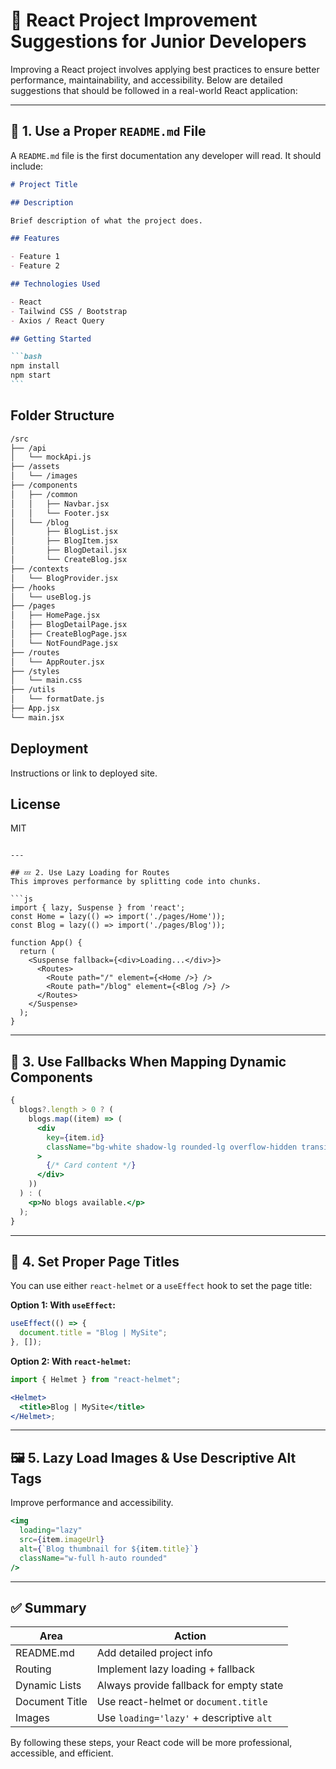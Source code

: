 # 🔧 React Project Improvement Suggestions for Junior Developers

Improving a React project involves applying best practices to ensure better performance, maintainability, and accessibility. Below are detailed suggestions that should be followed in a real-world React application:

---

## 📄 1. Use a Proper `README.md` File

A `README.md` file is the first documentation any developer will read. It should include:

````markdown
# Project Title

## Description

Brief description of what the project does.

## Features

- Feature 1
- Feature 2

## Technologies Used

- React
- Tailwind CSS / Bootstrap
- Axios / React Query

## Getting Started

```bash
npm install
npm start
```
````

## Folder Structure

```bash
/src
├── /api
│   └── mockApi.js
├── /assets
│   └── /images
├── /components
│   ├── /common
│   │   ├── Navbar.jsx
│   │   └── Footer.jsx
│   └── /blog
│       ├── BlogList.jsx
│       ├── BlogItem.jsx
│       ├── BlogDetail.jsx
│       └── CreateBlog.jsx
├── /contexts
│   └── BlogProvider.jsx
├── /hooks
│   └── useBlog.js
├── /pages
│   ├── HomePage.jsx
│   ├── BlogDetailPage.jsx
│   ├── CreateBlogPage.jsx
│   └── NotFoundPage.jsx
├── /routes
│   └── AppRouter.jsx
├── /styles
│   └── main.css
├── /utils
│   └── formatDate.js
├── App.jsx
└── main.jsx

```

## Deployment

Instructions or link to deployed site.

## License

MIT

````

---

## 💤 2. Use Lazy Loading for Routes
This improves performance by splitting code into chunks.

```js
import { lazy, Suspense } from 'react';
const Home = lazy(() => import('./pages/Home'));
const Blog = lazy(() => import('./pages/Blog'));

function App() {
  return (
    <Suspense fallback={<div>Loading...</div>}>
      <Routes>
        <Route path="/" element={<Home />} />
        <Route path="/blog" element={<Blog />} />
      </Routes>
    </Suspense>
  );
}
````

---

## 🎯 3. Use Fallbacks When Mapping Dynamic Components

```jsx
{
  blogs?.length > 0 ? (
    blogs.map((item) => (
      <div
        key={item.id}
        className="bg-white shadow-lg rounded-lg overflow-hidden transition hover:shadow-xl"
      >
        {/* Card content */}
      </div>
    ))
  ) : (
    <p>No blogs available.</p>
  );
}
```

---

## 🧠 4. Set Proper Page Titles

You can use either `react-helmet` or a `useEffect` hook to set the page title:

**Option 1: With `useEffect`:**

```jsx
useEffect(() => {
  document.title = "Blog | MySite";
}, []);
```

**Option 2: With `react-helmet`:**

```jsx
import { Helmet } from "react-helmet";

<Helmet>
  <title>Blog | MySite</title>
</Helmet>;
```

---

## 🖼️ 5. Lazy Load Images & Use Descriptive Alt Tags

Improve performance and accessibility.

```jsx
<img
  loading="lazy"
  src={item.imageUrl}
  alt={`Blog thumbnail for ${item.title}`}
  className="w-full h-auto rounded"
/>
```

---

## ✅ Summary

| Area           | Action                                   |
| -------------- | ---------------------------------------- |
| README.md      | Add detailed project info                |
| Routing        | Implement lazy loading + fallback        |
| Dynamic Lists  | Always provide fallback for empty state  |
| Document Title | Use react-helmet or `document.title`     |
| Images         | Use `loading='lazy'` + descriptive `alt` |

By following these steps, your React code will be more professional, accessible, and efficient.
